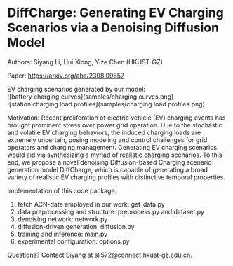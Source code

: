 # DiffCharge: Generating EV Charging Scenarios via a Denoising Diffusion Model

Authors: Siyang Li, Hui Xiong, Yize Chen (HKUST-GZ)

Paper: https://arxiv.org/abs/2308.09857

EV charging scenarios generated by our model: <br />
![battery charging curves](samples/charging curves.png) <br />
![station charging load profiles](samples/charging load profiles.png)

Motivation: Recent proliferation of electric vehicle (EV) charging events has brought prominent stress over power grid operation. Due to the stochastic and volatile EV charging behaviors,
the induced charging loads are extremely uncertain, posing modeling and control challenges for grid operators and charging management. Generating EV charging scenarios would aid via
synthesizing a myriad of realistic charging scenarios. To this end, we propose a novel denoising Diffusion-based Charging scenario generation model DiffCharge, which is capable of generating a
broad variety of realistic EV charging profiles with distinctive temporal properties.

Implementation of this code package:<br />
1) fetch ACN-data employed in our work: get_data.py
2) data preprocessing and structure: preprocess.py and dataset.py
3) denoising network: network.py
4) diffusion-driven generation: diffusion.py
5) training and inference: main.py
6) experimental configuration: options.py

Questions? Contact Siyang at sli572@connect.hkust-gz.edu.cn.
